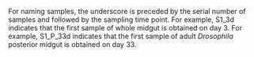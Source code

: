For naming samples, the underscore is preceded by the serial number of samples and followed by the sampling time point.
For example, S1_3d indicates that the first sample of whole midgut is obtained on day 3. 
For example, S1_P_33d indicates that the first sample of adult *Drosophila* posterior midgut is obtained on day 33.
